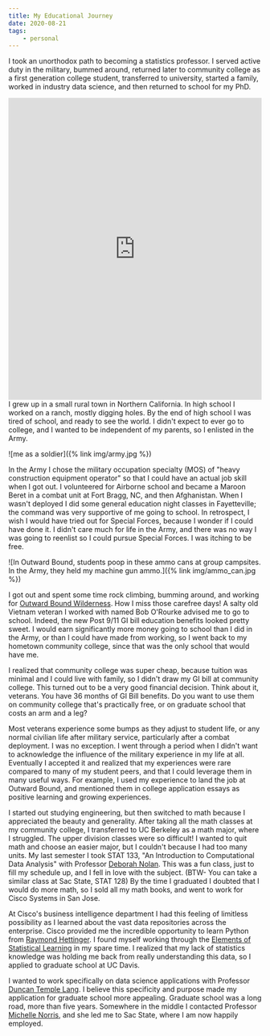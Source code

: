```yaml
---
title: My Educational Journey
date: 2020-08-21
tags:
    - personal
---
```


I took an unorthodox path to becoming a statistics professor.
I served active duty in the military, bummed around, returned later to community college as a first generation college student, transferred to university, started a family, worked in industry data science, and then returned to school for my PhD.

<iframe seamless="seamless" style="width: 100%; border: none; display: block; max-width: 768px; height: 600px;" src="https://getyarn.io/yarn-clip/embed/8c90e7d7-9877-4f5b-83d3-c43f2c6e7a6d?autoplay=false"> </iframe>
I grew up in a small rural town in Northern California.
In high school I worked on a ranch, mostly digging holes.
By the end of high school I was tired of school, and ready to see the world.
I didn't expect to ever go to college, and I wanted to be independent of my parents, so I enlisted in the Army.

![me as a soldier]({% link img/army.jpg %})

In the Army I chose the military occupation specialty (MOS) of "heavy construction equipment operator" so that I could have an actual job skill when I got out.
I volunteered for Airborne school and became a Maroon Beret in a combat unit at Fort Bragg, NC, and then Afghanistan.
When I wasn't deployed I did some general education night classes in Fayetteville; the command was very supportive of me going to school.
In retrospect, I wish I would have tried out for Special Forces, because I wonder if I could have done it.
I didn't care much for life in the Army, and there was no way I was going to reenlist so I could pursue Special Forces. I was itching to be free.

![In Outward Bound, students poop in these ammo cans at group campsites. In the Army, they held my machine gun ammo.]({% link img/ammo_can.jpg %})

I got out and spent some time rock climbing, bumming around, and working for [Outward Bound Wilderness](https://www.outwardbound.org/).
How I miss those carefree days!
A salty old Vietnam veteran I worked with named Bob O'Rourke advised me to go to school.
Indeed, the new Post 9/11 GI bill education benefits looked pretty sweet.
I would earn significantly more money going to school than I did in the Army, or than I could have made from working, so I went back to my hometown community college, since that was the only school that would have me.

I realized that community college was super cheap, because tuition was minimal and I could live with family, so I didn't draw my GI bill at community college.
This turned out to be a very good financial decision.
Think about it, veterans.
You have 36 months of GI Bill benefits.
Do you want to use them on community college that's practically free, or on graduate school that costs an arm and a leg?

Most veterans experience some bumps as they adjust to student life, or any normal civilian life after military service, particularly after a combat deployment.
I was no exception.
I went through a period when I didn't want to acknowledge the influence of the military experience in my life at all.
Eventually I accepted it and realized that my experiences were rare compared to many of my student peers, and that I could leverage them in many useful ways.
For example, I used my experience to land the job at Outward Bound, and mentioned them in college application essays as positive learning and growing experiences.

I started out studying engineering, but then switched to math because I appreciated the beauty and generality.
After taking all the math classes at my community college, I transferred to UC Berkeley as a math major, where I struggled.
The upper division classes were so difficult!
I wanted to quit math and choose an easier major, but I couldn't because I had too many units.
My last semester I took STAT 133, "An Introduction to Computational Data Analysis" with Professor [Deborah Nolan](https://data.berkeley.edu/people/deborah-nolan).
This was a fun class, just to fill my schedule up, and I fell in love with the subject.
(BTW- You can take a similar class at Sac State, STAT 128)
By the time I graduated I doubted that I would do more math, so I sold all my math books, and went to work for Cisco Systems in San Jose.

At Cisco's business intelligence department I had this feeling of limitless possibility as I learned about the vast data repositories across the enterprise.
Cisco provided me the incredible opportunity to learn Python from [Raymond Hettinger](https://twitter.com/raymondh).
I found myself working through the [Elements of Statistical Learning](https://web.stanford.edu/~hastie/ElemStatLearn/) in my spare time.
I realized that my lack of statistics knowledge was holding me back from really understanding this data, so I applied to graduate school at UC Davis.

I wanted to work specifically on data science applications with Professor [Duncan Temple Lang](http://www.stat.ucdavis.edu/~duncan/).
I believe this specificity and purpose made my application for graduate school more appealing.
Graduate school was a long road, more than five years.
Somewhere in the middle I contacted Professor [Michelle Norris](https://www.csus.edu/indiv/n/norrisa/), and she led me to Sac State, where I am now happily employed.
